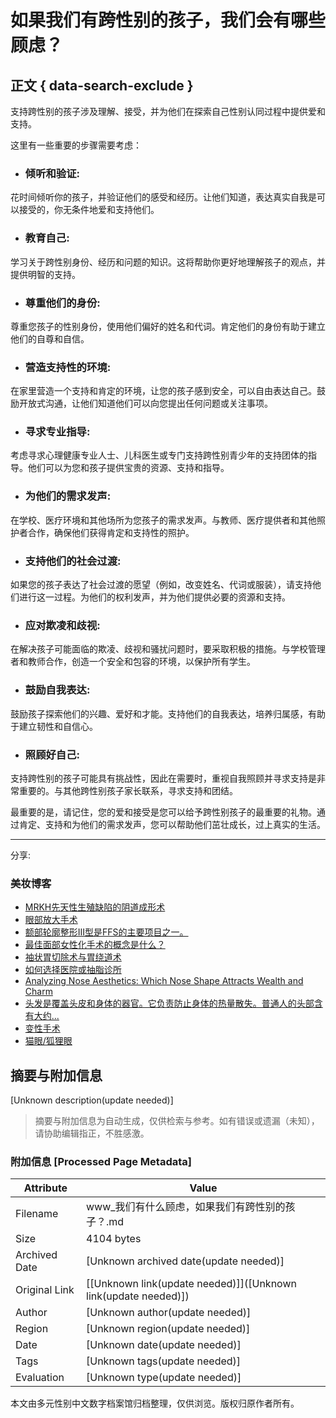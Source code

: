 # 如果我们有跨性别的孩子，我们会有哪些顾虑？

## 正文 { data-search-exclude }


支持跨性别的孩子涉及理解、接受，并为他们在探索自己性别认同过程中提供爱和支持。

这里有一些重要的步骤需要考虑：

-   ### 倾听和验证:
    

花时间倾听你的孩子，并验证他们的感受和经历。让他们知道，表达真实自我是可以接受的，你无条件地爱和支持他们。

-   ### 教育自己:
    

学习关于跨性别身份、经历和问题的知识。这将帮助你更好地理解孩子的观点，并提供明智的支持。

-   ### 尊重他们的身份:
    

尊重您孩子的性别身份，使用他们偏好的姓名和代词。肯定他们的身份有助于建立他们的自尊和自信。

-   ### 营造支持性的环境:
    

在家里营造一个支持和肯定的环境，让您的孩子感到安全，可以自由表达自己。鼓励开放式沟通，让他们知道他们可以向您提出任何问题或关注事项。

-   ### 寻求专业指导:
    

考虑寻求心理健康专业人士、儿科医生或专门支持跨性别青少年的支持团体的指导。他们可以为您和孩子提供宝贵的资源、支持和指导。

-   ### 为他们的需求发声:
    

在学校、医疗环境和其他场所为您孩子的需求发声。与教师、医疗提供者和其他照护者合作，确保他们获得肯定和支持性的照护。

-   ### 支持他们的社会过渡:
    

如果您的孩子表达了社会过渡的愿望（例如，改变姓名、代词或服装），请支持他们进行这一过程。为他们的权利发声，并为他们提供必要的资源和支持。

-   ### 应对欺凌和歧视:
    

在解决孩子可能面临的欺凌、歧视和骚扰问题时，要采取积极的措施。与学校管理者和教师合作，创造一个安全和包容的环境，以保护所有学生。

-   ### 鼓励自我表达:
    

鼓励孩子探索他们的兴趣、爱好和才能。支持他们的自我表达，培养归属感，有助于建立韧性和自信心。

-   ### 照顾好自己:
    

支持跨性别的孩子可能具有挑战性，因此在需要时，重视自我照顾并寻求支持是非常重要的。与其他跨性别孩子家长联系，寻求支持和团结。

最重要的是，请记住，您的爱和接受是您可以给予跨性别孩子的最重要的礼物。通过肯定、支持和为他们的需求发声，您可以帮助他们茁壮成长，过上真实的生活。

---

分享:

### 美妆博客

-   [MRKH先天性生殖缺陷的阴道成形术](https://www.kamolhospital.com/blog/483/vaginoplasty-for-mrkh-congenital-birth-defect)
-   [眼部放大手术](https://www.kamolhospital.com/blog/551/eye-enlargement-surgery)
-   [额部轮廓整形III型是FFS的主要项目之一。](https://www.kamolhospital.com/blog/567/forehead-contouring-type-iii-is-one-of-main-point-ffs)
-   [最佳面部女性化手术的概念是什么？](https://www.kamolhospital.com/blog/663/what-is-the-concept-of-best-facial-feminization-surgery)
-   [袖状胃切除术与胃绕道术](https://www.kamolhospital.com/blog/467/sleeve-gastrectomy-vs-gastric-bypass)
-   [如何选择医院或抽脂诊所](https://www.kamolhospital.com/blog/322/how-to-choose-a-hospital-or-liposuction-clinic)
-   [Analyzing Nose Aesthetics: Which Nose Shape Attracts Wealth and Charm](https://www.kamolhospital.com/blog/1865/analyzing-nose-aesthetics-which-nose-shape-attracts-wealth-and-charm)
-   [头发是覆盖头皮和身体的器官。它负责防止身体的热量散失。普通人的头部含有大约...](https://www.kamolhospital.com/blog/330/hair-is-an-organ-that-covers-the-scalp-and-body-it-is-responsible-for-preventing-heat-loss-from-the-body-the-average-human-head-contains-about)
-   [变性手术](https://www.kamolhospital.com/blog/660/sex-change-operation)
-   [猫眼/狐狸眼](https://www.kamolhospital.com/blog/550/cat-eyes-foxy-eyes)
<!-- tcd_original_link https://www.kamolhospital.com/zh/blog/1502/what-are-our-concerns-if-we-have-transgender-children -->


## 摘要与附加信息

<!-- tcd_abstract -->
[Unknown description(update needed)]
<!-- tcd_abstract_end -->

> 摘要与附加信息为自动生成，仅供检索与参考。如有错误或遗漏（未知），请协助编辑指正，不胜感激。

### 附加信息 [Processed Page Metadata]

| Attribute       | Value                                  |
|-----------------|----------------------------------------|
| Filename        | www_我们有什么顾虑，如果我们有跨性别的孩子？.md                             |
| Size            | 4104 bytes                           |
| Archived Date   | [Unknown archived date(update needed)]                             |
| Original Link   | [[Unknown link(update needed)]]([Unknown link(update needed)])                       |
| Author          | [Unknown author(update needed)]                               |
| Region          | [Unknown region(update needed)]                               |
| Date            | [Unknown date(update needed)]                                 |
| Tags            | [Unknown tags(update needed)]                                 |
| Evaluation            | [Unknown type(update needed)]                                 |
<!-- tcd_table_end -->

本文由多元性别中文数字档案馆归档整理，仅供浏览。版权归原作者所有。
